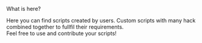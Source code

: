 What is here?

Here you can find scripts created by users. Custom scripts with many hack combined together to fullfil their requirements.   
Feel free to use and contribute your scripts!